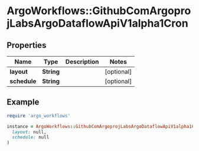 # ArgoWorkflows::GithubComArgoprojLabsArgoDataflowApiV1alpha1Cron

## Properties

| Name | Type | Description | Notes |
| ---- | ---- | ----------- | ----- |
| **layout** | **String** |  | [optional] |
| **schedule** | **String** |  | [optional] |

## Example

```ruby
require 'argo_workflows'

instance = ArgoWorkflows::GithubComArgoprojLabsArgoDataflowApiV1alpha1Cron.new(
  layout: null,
  schedule: null
)
```

